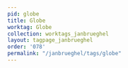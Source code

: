 ```yaml
---
pid: globe
title: Globe
worktag: Globe
collection: worktags_janbrueghel
layout: tagpage_janbrueghel
order: '078'
permalink: "/janbrueghel/tags/globe"
---
```

